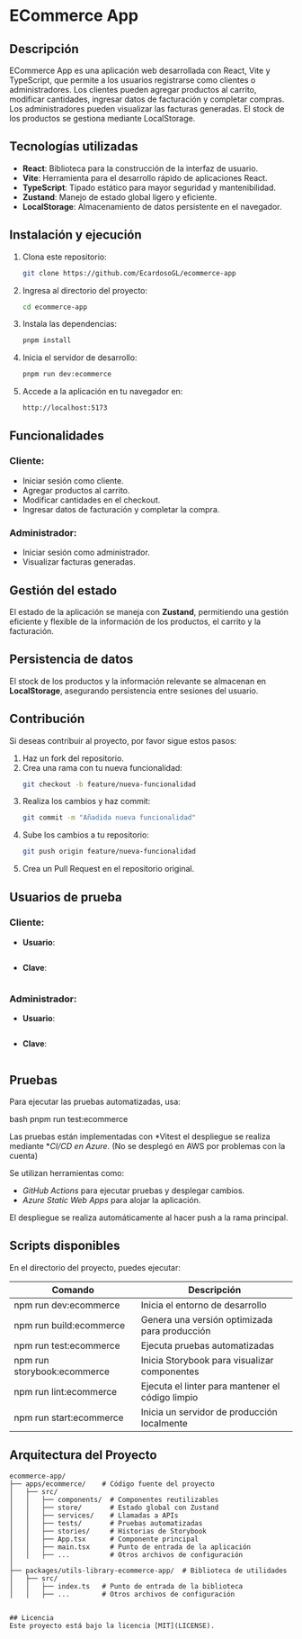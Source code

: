 # ECommerce App

## Descripción
ECommerce App es una aplicación web desarrollada con React, Vite y TypeScript, que permite a los usuarios registrarse como clientes o administradores. Los clientes pueden agregar productos al carrito, modificar cantidades, ingresar datos de facturación y completar compras. Los administradores pueden visualizar las facturas generadas. El stock de los productos se gestiona mediante LocalStorage.

## Tecnologías utilizadas
- **React**: Biblioteca para la construcción de la interfaz de usuario.
- **Vite**: Herramienta para el desarrollo rápido de aplicaciones React.
- **TypeScript**: Tipado estático para mayor seguridad y mantenibilidad.
- **Zustand**: Manejo de estado global ligero y eficiente.
- **LocalStorage**: Almacenamiento de datos persistente en el navegador.

## Instalación y ejecución
1. Clona este repositorio:
   ```sh
   git clone https://github.com/EcardosoGL/ecommerce-app
   ```
2. Ingresa al directorio del proyecto:
   ```sh
   cd ecommerce-app
   ```
3. Instala las dependencias:
   ```sh
   pnpm install
   ```
4. Inicia el servidor de desarrollo:
   ```sh
   pnpm run dev:ecommerce
   ```
5. Accede a la aplicación en tu navegador en:
   ```
   http://localhost:5173
   ```

## Funcionalidades
### Cliente:
- Iniciar sesión como cliente.
- Agregar productos al carrito.
- Modificar cantidades en el checkout.
- Ingresar datos de facturación y completar la compra.

### Administrador:
- Iniciar sesión como administrador.
- Visualizar facturas generadas.

## Gestión del estado
El estado de la aplicación se maneja con **Zustand**, permitiendo una gestión eficiente y flexible de la información de los productos, el carrito y la facturación.

## Persistencia de datos
El stock de los productos y la información relevante se almacenan en **LocalStorage**, asegurando persistencia entre sesiones del usuario.

## Contribución
Si deseas contribuir al proyecto, por favor sigue estos pasos:
1. Haz un fork del repositorio.
2. Crea una rama con tu nueva funcionalidad:
   ```sh
   git checkout -b feature/nueva-funcionalidad
   ```
3. Realiza los cambios y haz commit:
   ```sh
   git commit -m "Añadida nueva funcionalidad"
   ```
4. Sube los cambios a tu repositorio:
   ```sh
   git push origin feature/nueva-funcionalidad
   ```
5. Crea un Pull Request en el repositorio original.

## Usuarios de prueba
### Cliente:
- **Usuario**:
  ```cliente
- **Clave**:
  ```cliente123
### Administrador:
- **Usuario**:
  ```admin
- **Clave**:
  ```admin123

## Pruebas

Para ejecutar las pruebas automatizadas, usa:

bash
pnpm run test:ecommerce

Las pruebas están implementadas con *Vitest el despliegue se realiza mediante **CI/CD en Azure*. (No se desplegó en AWS por problemas con la cuenta)

Se utilizan herramientas como:

- *GitHub Actions* para ejecutar pruebas y desplegar cambios.
- *Azure Static Web Apps* para alojar la aplicación.

El despliegue se realiza automáticamente al hacer push a la rama principal.

## Scripts disponibles

En el directorio del proyecto, puedes ejecutar:

| Comando           | Descripción                                   |
| ----------------- | --------------------------------------------- |
| npm run dev:ecommerce | Inicia el entorno de desarrollo               |
| npm run build:ecommerce | Genera una versión optimizada para producción |
| npm run test:ecommerce | Ejecuta pruebas automatizadas                 |
| npm run storybook:ecommerce | Inicia Storybook para visualizar componentes |
| npm run lint:ecommerce | Ejecuta el linter para mantener el código limpio |
| npm run start:ecommerce | Inicia un servidor de producción localmente  |

## Arquitectura del Proyecto

```plaintext
ecommerce-app/
├── apps/ecommerce/    # Código fuente del proyecto
│   ├── src/
│   │   ├── components/  # Componentes reutilizables
│   │   ├── store/       # Estado global con Zustand
│   │   ├── services/    # Llamadas a APIs
│   │   ├── tests/       # Pruebas automatizadas
│   │   ├── stories/     # Historias de Storybook
│   │   ├── App.tsx      # Componente principal
│   │   ├── main.tsx     # Punto de entrada de la aplicación
│   │   ├── ...          # Otros archivos de configuración
│
├── packages/utils-library-ecommerce-app/  # Biblioteca de utilidades
│   ├── src/
│   │   ├── index.ts   # Punto de entrada de la biblioteca
│   │   ├── ...        # Otros archivos de configuración


## Licencia
Este proyecto está bajo la licencia [MIT](LICENSE).
